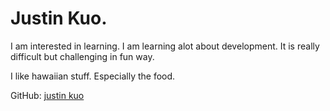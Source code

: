 # Justin Kuo. 
I am interested in learning. 
I am learning alot about development. It is really difficult but challenging in fun way. 

I like hawaiian stuff. Especially the food. 

GitHub: [justin kuo](https://github.com/justinuh)
